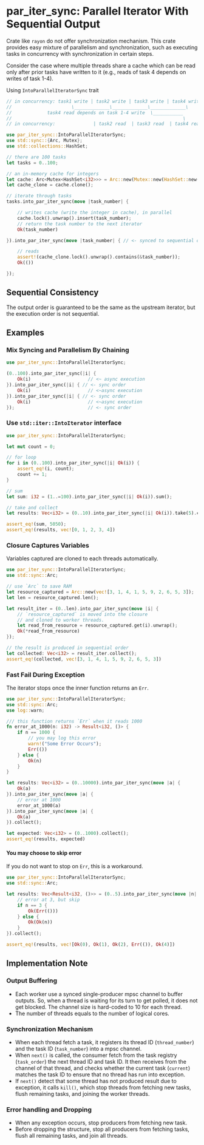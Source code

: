 # par_iter_sync: Parallel Iterator With Sequential Output

Crate like `rayon` do not offer synchronization mechanism.
This crate provides easy mixture of parallelism and synchronization,
such as executing tasks in concurrency with synchronization in certain steps.

Consider the case where multiple threads share a cache which can be read
only after prior tasks have written to it (e.g., reads of task 4 depends
on writes of task 1-4).

Using `IntoParallelIteratorSync` trait
```rust
// in concurrency: task1 write | task2 write | task3 write | task4 write
//                      \_____________\_____________\_____________\
//             task4 read depends on task 1-4 write  \___________
//                                                               \
// in concurrency:              | task2 read  | task3 read  | task4 read

use par_iter_sync::IntoParallelIteratorSync;
use std::sync::{Arc, Mutex};
use std::collections::HashSet;

// there are 100 tasks
let tasks = 0..100;

// an in-memory cache for integers
let cache: Arc<Mutex<HashSet<i32>>> = Arc::new(Mutex::new(HashSet::new()));
let cache_clone = cache.clone();

// iterate through tasks
tasks.into_par_iter_sync(move |task_number| {

    // writes cache (write the integer in cache), in parallel
    cache.lock().unwrap().insert(task_number);
    // return the task number to the next iterator
    Ok(task_number)

}).into_par_iter_sync(move |task_number| { // <- synced to sequential order

    // reads
    assert!(cache_clone.lock().unwrap().contains(&task_number));
    Ok(())

});
```

## Sequential Consistency
The output order is guaranteed to be the same as the upstream iterator,
but the execution order is not sequential.

## Examples

### Mix Syncing and Parallelism By Chaining
```rust
use par_iter_sync::IntoParallelIteratorSync;

(0..100).into_par_iter_sync(|i| {
    Ok(i)                     // <~ async execution
}).into_par_iter_sync(|i| { // <- sync order
    Ok(i)                     // <~async execution
}).into_par_iter_sync(|i| { // <- sync order
    Ok(i)                     // <~async execution
});                           // <- sync order
```

### Use `std::iter::IntoIterator` interface
```rust
use par_iter_sync::IntoParallelIteratorSync;

let mut count = 0;

// for loop
for i in (0..100).into_par_iter_sync(|i| Ok(i)) {
    assert_eq!(i, count);
    count += 1;
}

// sum
let sum: i32 = (1..=100).into_par_iter_sync(|i| Ok(i)).sum();

// take and collect
let results: Vec<i32> = (0..10).into_par_iter_sync(|i| Ok(i)).take(5).collect();

assert_eq!(sum, 5050);
assert_eq!(results, vec![0, 1, 2, 3, 4])
```

### Closure Captures Variables
Variables captured are cloned to each threads automatically.
```rust
use par_iter_sync::IntoParallelIteratorSync;
use std::sync::Arc;

// use `Arc` to save RAM
let resource_captured = Arc::new(vec![3, 1, 4, 1, 5, 9, 2, 6, 5, 3]);
let len = resource_captured.len();

let result_iter = (0..len).into_par_iter_sync(move |i| {
    // `resource_captured` is moved into the closure
    // and cloned to worker threads.
    let read_from_resource = resource_captured.get(i).unwrap();
    Ok(*read_from_resource)
});

// the result is produced in sequential order
let collected: Vec<i32> = result_iter.collect();
assert_eq!(collected, vec![3, 1, 4, 1, 5, 9, 2, 6, 5, 3])
```

### Fast Fail During Exception
The iterator stops once the inner function returns an `Err`.
```rust
use par_iter_sync::IntoParallelIteratorSync;
use std::sync::Arc;
use log::warn;

/// this function returns `Err` when it reads 1000
fn error_at_1000(n: i32) -> Result<i32, ()> {
    if n == 1000 {
        // you may log this error
        warn!("Some Error Occurs");
        Err(())
    } else {
        Ok(n)
    }
}

let results: Vec<i32> = (0..10000).into_par_iter_sync(move |a| {
    Ok(a)
}).into_par_iter_sync(move |a| {
    // error at 1000
    error_at_1000(a)
}).into_par_iter_sync(move |a| {
    Ok(a)
}).collect();

let expected: Vec<i32> = (0..1000).collect();
assert_eq!(results, expected)
```

#### You may choose to skip error
If you do not want to stop on `Err`, this is a workaround.
```rust
use par_iter_sync::IntoParallelIteratorSync;
use std::sync::Arc;

let results: Vec<Result<i32, ()>> = (0..5).into_par_iter_sync(move |n| {
    // error at 3, but skip
    if n == 3 {
        Ok(Err(()))
    } else {
        Ok(Ok(n))
    }
}).collect();

assert_eq!(results, vec![Ok(0), Ok(1), Ok(2), Err(()), Ok(4)])
```

## Implementation Note

### Output Buffering
- Each worker use a synced single-producer mpsc channel to buffer outputs.
  So, when a thread is waiting for its turn to get polled, it does not
  get blocked. The channel size is hard-coded to 10 for each thread.
- The number of threads equals to the number of logical cores.

### Synchronization Mechanism
- When each thread fetch a task, it registers its thread ID (`thread_number`)
  and the task ID (`task_number`) into a mpsc channel.
- When `next()` is called, the consumer fetch from the task registry
  (`task_order`) the next thread ID and task ID.
  It then receives from the channel of that thread, and checks whether
  the current task (`current`) matches the task ID to ensure that no thread
  has run into exception.
- If `next()` detect that some thread has not produced result due to exception,
  it calls `kill()`, which stop threads from fetching new tasks,
  flush remaining tasks, and joining the worker threads.

### Error handling and Dropping
- When any exception occurs, stop producers from fetching new task.
- Before dropping the structure, stop all producers from fetching tasks,
  flush all remaining tasks, and join all threads.

